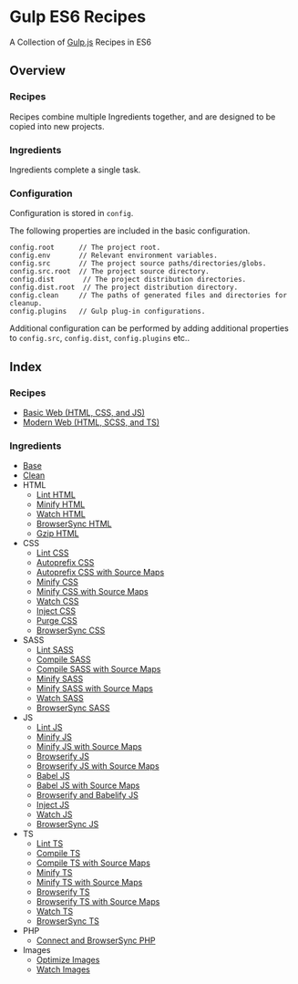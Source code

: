 Gulp ES6 Recipes
================================================================================

A Collection of [Gulp.js](https://gulpjs.com/) Recipes in ES6

Overview
--------------------------------------------------------------------------------

### Recipes

Recipes combine multiple Ingredients together, and are designed to be copied into new projects.

### Ingredients

Ingredients complete a single task.

### Configuration

Configuration is stored in `config`.

The following properties are included in the basic configuration.
```javscript
config.root      // The project root.
config.env       // Relevant environment variables.
config.src       // The project source paths/directories/globs.
config.src.root  // The project source directory.
config.dist       // The project distribution directories.
config.dist.root  // The project distribution directory.
config.clean     // The paths of generated files and directories for cleanup.
config.plugins   // Gulp plug-in configurations.
```

Additional configuration can be performed by adding additional properties to
`config.src`, `config.dist`, `config.plugins` etc..

Index
--------------------------------------------------------------------------------

### Recipes

- [Basic Web (HTML, CSS, and JS)]()
- [Modern Web (HTML, SCSS, and TS)]()

### Ingredients

- [Base](ingredients/base)
- [Clean](ingredients/clean)
- HTML
	- [Lint HTML](ingredients/html/lint-html)
	- [Minify HTML](ingredients/html/minify-html)
	- [Watch HTML](ingredients/html/watch-html)
	- [BrowserSync HTML](ingredients/html/browsersync-html)
	- [Gzip HTML](ingredients/html/gzip-html)
- CSS
	- [Lint CSS](ingredients/css/lint-css)
	- [Autoprefix CSS](ingredients/css/autoprefix-css)
	- [Autoprefix CSS with Source Maps](ingredients/css/autoprefix-css-source-maps)
	- [Minify CSS](ingredients/css/minify-css)
	- [Minify CSS with Source Maps](ingredients/css/minify-css-source-maps)
	- [Watch CSS](ingredients/css/watch-css)
	- [Inject CSS](ingredients/css/inject-css)
	- [Purge CSS](ingredients/css/purge-css)
	- [BrowserSync CSS](ingredients/css/browsersync-css)
- SASS
	- [Lint SASS](ingredients/sass/lint-sass)
	- [Compile SASS](ingredients/sass/compile-sass)
	- [Compile SASS with Source Maps](ingredients/sass/compile-sass-source-maps)
	- [Minify SASS](ingredients/sass/minify-sass)
	- [Minify SASS with Source Maps](ingredients/sass/minify-sass-source-maps)
	- [Watch SASS](ingredients/sass/watch-sass)
	- [BrowserSync SASS](ingredients/sass/browsersync-sass)
- JS
	- [Lint JS](ingredients/js/lint-js)
	- [Minify JS](ingredients/js/minify-js)
	- [Minify JS with Source Maps](ingredients/js/minify-js-source-maps)
	- [Browserify JS](ingredients/js/browserify-js)
	- [Browserify JS with Source Maps](ingredients/js/browserify-js-source-maps)
	- [Babel JS](ingredients/js/babel-js)
	- [Babel JS with Source Maps](ingredients/js/babel-js-source-maps)
	- [Browserify and Babelify JS](browserify-babelify-js)
	- [Inject JS](ingredients/js/inject-js)
	- [Watch JS](ingredients/js/watch-js)
	- [BrowserSync JS](ingredients/js/browsersync-js)
- TS
	- [Lint TS](ingredients/ts/lint-ts)
	- [Compile TS](ingredients/ts/compile-ts)
	- [Compile TS with Source Maps](ingredients/ts/compile-ts-source-maps)
	- [Minify TS](ingredients/ts/minify-ts)
	- [Minify TS with Source Maps](ingredients/ts/minify-ts-source-maps)
	- [Browserify TS](ingredients/ts/browserify-ts)
	- [Browserify TS with Source Maps](ingredients/ts/browserify-ts-source-maps)
	- [Watch TS](ingredients/ts/watch-ts)
	- [BrowserSync TS](ingredients/ts/browsersync-ts)
- PHP
	- [Connect and BrowserSync PHP](ingredients/connect-browsersync-php)
- Images
	- [Optimize Images](ingredients/images/optimize-images)
	- [Watch Images](ingredients/images/watch-images)
